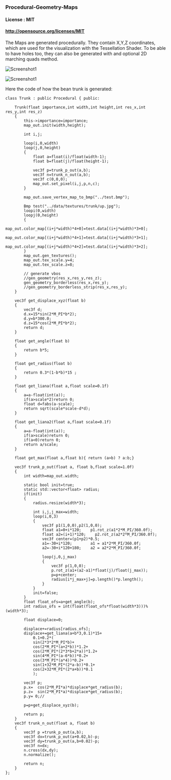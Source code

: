 ### Procedural-Geometry-Maps

#### License : MIT
#### http://opensource.org/licenses/MIT

The Maps are generated procedurally. They contain X,Y,Z coordinates, which are used for the visualization with the Tessellation Shader. To be able to have holes too, they can also be generated with and optional 2D marching quads method.

![Screenshot1](https://raw.githubusercontent.com/sp4cerat/Procedural-Geometry-Maps/master/screenshots/wire.png)

![Screenshot1](https://raw.githubusercontent.com/sp4cerat/Procedural-Geometry-Maps/master/screenshots/solid.png)

Here the code of how the bean trunk is generated:

    
    class Trunk : public Procedural { public:
    
        Trunk(float importance,int width,int height,int res_x,int res_y,int res_z) 
        {
            this->importance=importance;
            map_out.init(width,height);
    
            int i,j;
    
            loop(i,0,width)
            loop(j,0,height)
            {
                float a=float(i)/float(width-1);
                float b=float(j)/float(height-1);
    
                vec3f p=trunk_p_out(a,b);
                vec3f n=trunk_n_out(a,b);
                vec3f c(0,0,0);
                map_out.set_pixel(i,j,p,n,c);
            }
    
            map_out.save_vertex_map_to_bmp("../test.bmp");
    
            Bmp test("../data/textures/trunk/up.jpg");
            loopi(0,width)
            loopj(0,height)
            {
                map_out.color_map[(i+j*width)*4+0]=test.data[(i+j*width)*3+0];
                map_out.color_map[(i+j*width)*4+1]=test.data[(i+j*width)*3+1];
                map_out.color_map[(i+j*width)*4+2]=test.data[(i+j*width)*3+2];
            }
            map_out.gen_textures();
            map_out.tex_scale.y=4;
            map_out.tex_scale.z=8;
    
            // generate vbos
            //gen_geometry(res_x,res_y,res_z);
            gen_geometry_borderless(res_x,res_y);
            //gen_geometry_borderless_strip(res_x,res_y);    
        }
    
        vec3f get_displace_xyz(float b)
        {
            vec3f d;
            d.x=15*sin(2*M_PI*b*2);
            d.y=b*300.0;
            d.z=15*cos(2*M_PI*b*2);
            return d;
        }
    
        float get_angle(float b)
        {
            return b*5;
        }
    
        float get_radius(float b)
        {
            return 0.3*(1-b*b)*15 ;
        }
    
        float get_liana(float a,float scale=0.1f)
        {
            a=a-float(int(a));
            if(a>scale*2)return 0;
            float d=fabs(a-scale);
            return sqrt(scale*scale-d*d);
        }
    
        float get_liana2(float a,float scale=0.1f)
        {
            a=a-float(int(a));
            if(a>scale)return 0;
            if(a<0)return 0;
            return a/scale;
        }
    
        float get_max(float a,float b){ return (a>b) ? a:b;}
    
        vec3f trunk_p_out(float a, float b,float scale=1.0f)
        {
            int width=map_out.width;
    
            static bool init=true;
            static std::vector<float> radius;
            if(init)
            {
                radius.resize(width*3);
    
                int i,j,j_max=width;
                loop(i,0,3)
                {
                    vec3f p1(1,0,0),p2(1,0,0);
                    float a1=0+i*120;    p1.rot_z(a1*2*M_PI/360.0f);
                    float a2=(i+1)*120;    p2.rot_z(a2*2*M_PI/360.0f);
                    vec3f center=(p1+p2)*0.5;                
                    a1=-30+i*120;        a1 = a1*2*M_PI/360.0f;
                    a2=-30+i*120+180;    a2 = a2*2*M_PI/360.0f;
    
                    loop(j,0,j_max)
                    {
                        vec3f p(1,0,0);
                        p.rot_z(a1+(a2-a1)*float(j)/float(j_max));
                        p=p+center;
                        radius[i*j_max+j]=p.length()*p.length();
                    }
                }
                init=false;
            }
            float float_ofs=a+get_angle(b);
            int radius_ofs = int(float(float_ofs*float(width*3)))%(width*3);
    
            float displace=0;
    
            displace+=radius[radius_ofs];
            displace+=get_liana(a+b*3,0.1)*15+
                0.1+0.2*(
                sin(2*3*2*M_PI*b)+
                cos(2*M_PI*(a+2*b))*1.2+
                cos(2*M_PI*(2*3*b+2*a))*1.2+
                sin(4*M_PI*(a-6*b))*0.2+
                cos(3*M_PI*(a*4))*0.2+
                sin(1+32*M_PI*(2*a-b))*0.1+
                cos(2+32*M_PI*(2*a+b))*0.1
                );
    
            vec3f p;
            p.x=  cos(2*M_PI*a)*displace*get_radius(b);
            p.z=  sin(2*M_PI*a)*displace*get_radius(b);
            p.y= 0;//
            
            p=p+get_displace_xyz(b);
    
            return p;
        }
        vec3f trunk_n_out(float a, float b)
        {
            vec3f p =trunk_p_out(a,b);
            vec3f dx=trunk_p_out(a+0.02,b)-p;
            vec3f dy=trunk_p_out(a,b+0.02)-p;
            vec3f n=dx;
            n.cross(dx,dy);
            n.normalize();
    
            return n;
        }
    };
